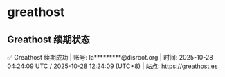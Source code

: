 # greathost

## Greathost 续期状态

<!-- GREATHOST-RENEW-STATUS:START -->
✅ Greathost 续期成功 | 账号: la*********@disroot.org | 时间: 2025-10-28 04:24:09 UTC / 2025-10-28 12:24:09 (UTC+8) | 站点: https://greathost.es
<!-- GREATHOST-RENEW-STATUS:END -->

